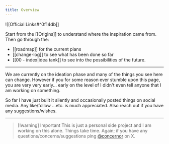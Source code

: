 ```yaml
---
title: Overview
---
```


![[Official Links#^0f14db]]



Start from the [[Origins]] to understand where the inspiration came from. Then go through the: 
- [[roadmap]] for the current plans
- [[change-log]] to see what has been done so far
- [[00 - index|idea tank]] to see into the possibilities of the future.

---

We are currently on the ideation phase and many of the things you see here can change. However if you for some reason ever stumble upon this page, you are very very early... early on the level of I didn't even tell anyone that I am working on something. 

So far I have just built it silently and occasionally posted things on social media. Any like/follow ...etc. is much appreciated. Also reach out if you have any suggestions/wishes.

---

> [!warning] Important
> This is just a personal side project and I am working on this alone. Things take time. Again; if you have any questions/concerns/suggestions ping [@concernor](https://x.com/concernor) on X.